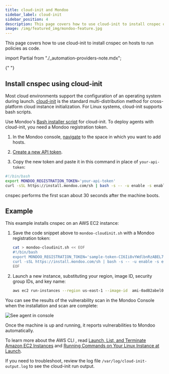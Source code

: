 ```yaml
---
title: cloud-init and Mondoo
sidebar_label: cloud-init
sidebar_position: 4
description: This page covers how to use cloud-init to install cnspec on hosts to run policies as code.
image: /img/featured_img/mondoo-feature.jpg
---
```


This page covers how to use cloud-init to install cnspec on hosts to run policies as code.

<!-- prettier-ignore -->
import Partial from "./_automation-providers-note.mdx";

<Partial />{" "}

## Install cnspec using cloud-init

Most cloud environments support the configuration of an operating system during launch. [cloud-init](https://cloudinit.readthedocs.io/en/latest/) is the standard multi-distribution method for cross-platform cloud instance initialization. For Linux systems, cloud-init supports bash scripts.

Use Mondoo's [Bash installer script](/cnspec/cnspec-adv-install/linux.mdx) for cloud-init. To deploy agents with cloud-init, you need a Mondoo registration token.

1. In the Mondoo console, [navigate](/platform/start/navigate/) to the space in which you want to add hosts.

2. [Create a new API token](/platform/maintain/access/api-tokens/).

3. Copy the new token and paste it in this command in place of `your-api-token`:

```bash title="Install cnspec using cloud-init"
#!/bin/bash
export MONDOO_REGISTRATION_TOKEN='your-api-token'
curl -sSL https://install.mondoo.com/sh | bash -s -- -u enable -s enable -t $MONDOO_REGISTRATION_TOKEN
```

cnspec performs the first scan about 30 seconds after the machine boots.

## Example

This example installs cnspec on an AWS EC2 instance:

1. Save the code snippet above to `mondoo-cloudinit.sh` with a Mondoo registration token:

   ```bash title="Example cnspec install on an AWS EC2 instance"
   cat > mondoo-cloudinit.sh << EOF
   #!/bin/bash
   export MONDOO_REGISTRATION_TOKEN='sample-token-CI6Ii8vYWdlbnRzABEL775kb28uYXBwL3NwYWNlcy9mcmllbmRseS1jb3JpLTY1NjU5Ni9zZXJ2aWNlYWNjb3VudHMvMnNqM21aSVhvczloZGxHQ0J2aE1kVVJ3N1g5IiwidHlwIjoiSldUIn0.eyJpYXQiOjE3Mzg5HANNAsImlzcyI6Im1vbmRvby9hbDEWEYuYmYiOjE3Mzg5NTUzMTUsInN1YiI6Ii8vYWdlbnRzLmFwaS5tb25kb28uYXBwL3NwYWNlcy9mcmllbmRseS1jb3JpLTY1NjU5Ni9zZXJ2aWNlYWNjb3VudHMvMnNqM21aSVhvczloZGxHQ0J2aE1kVVJ3N1g5In0.Xz_N4lRFQtu5RqoLRep7V_JGhZrOm_1s7_hrrnaKyqYT0bYyUhJXzno0_r8nJj_Z6w-GGZgC6DZutK2GkC-6pic3f2oU3YKPBxH5atBH7AEaQpcmCOSMOL42ErGzt4D'
   curl -sSL https://install.mondoo.com/sh | bash -s -- -u enable -s enable -t $MONDOO_REGISTRATION_TOKEN
   EOF
   ```

2. Launch a new instance, substituting your region, image ID, security group IDs, and key name:

   ```bash title="Example of new instance launch"
   aws ec2 run-instances --region us-east-1 --image-id  ami-0ad82abel06c911e --security-group-ids sg-904444f8 --count 1 --instance-type t2.micro --key-name stella --user-data file://mondoo-cloudinit.sh
   ```

You can see the results of the vulnerability scan in the Mondoo Console when the installation and scan are complete:

![See agent in console](/img/platform/infra/cloud/aws/aws_instance_results.png)

Once the machine is up and running, it reports vulnerabilities to Mondoo automatically.

To learn more about the AWS CLI , read [Launch, List, and Terminate Amazon EC2 Instances](https://docs.aws.amazon.com/cli/latest/userguide/cli-services-ec2-instances.html) and [Running Commands on Your Linux Instance at Launch](https://docs.aws.amazon.com/AWSEC2/latest/UserGuide/user-data.html).

If you need to troubleshoot, review the log file `/var/log/cloud-init-output.log` to see the cloud-init run output.
